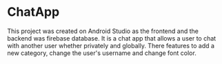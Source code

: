 # ChatApp
This project was created on Android Studio as the frontend and the backend was firebase database. It is a chat app that allows a user to chat with another user whether privately and globally. There features to add a new category, change the user's username and change font color. 
